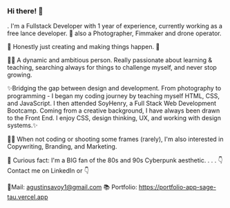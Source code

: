 ### Hi there! 👋
.
I'm a Fullstack Developer with 1 year of experience, currently working as a free lance developer.
💭 also a Photographer, Fimmaker and drone operator. 

🚀 Honestly just creating and making things happen. 🚀

👨‍💻 A dynamic and ambitious person. Really passionate about learning & teaching, searching always for things to challenge myself, and never stop growing.

✨Bridging the gap between design and development. From photography to programming - I began my coding journey by teaching myself HTML, CSS, and JavaScript. I then attended SoyHenry, a Full Stack Web Development Bootcamp. Coming from a creative background, I have always been drawn to the Front End. I enjoy CSS, design thinking, UX, and working with design systems.✨

🧙‍♂️ When not coding or shooting some frames (rarely), I'm also interested in Copywriting, Branding, and Marketing.

👾 Curious fact: I'm a BIG fan of the 80s and 90s Cyberpunk aesthetic.
.
.
.
👇Contact me on LinkedIn or 👇
 
📩Mail: agustinsavoy1@gmail.com
📚 Portfolio: https://portfolio-app-sage-tau.vercel.app

<!--
**Agustinsavoy1/agustinsavoy1** is a ✨ _special_ ✨ repository because its `README.md` (this file) appears on your GitHub profile.

Here are some ideas to get you started:

- 🔭 I’m currently working on ...
- 🌱 I’m currently learning ...
- 👯 I’m looking to collaborate on ...
- 🤔 I’m looking for help with ...
- 💬 Ask me about ...
- 📫 How to reach me: ...
- 😄 Pronouns: ...
- ⚡ Fun fact: ...
-->
